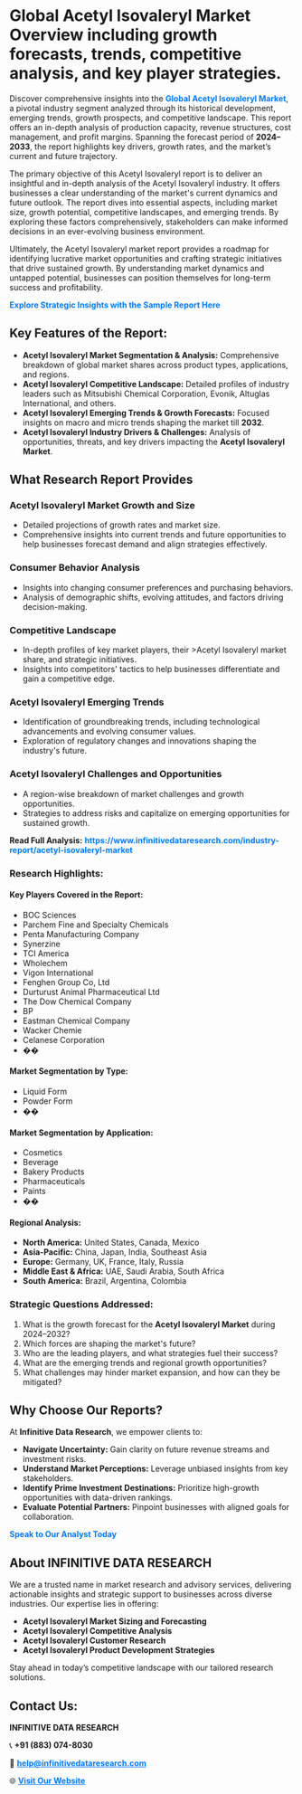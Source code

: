 <h1>Global Acetyl Isovaleryl Market Overview including growth forecasts, trends, competitive analysis, and key player strategies.</h1>
<p>
Discover comprehensive insights into the 
<a href="https://www.infinitivedataresearch.com/industry-report/acetyl-isovaleryl-market" rel="dofollow" style="color: #007BFF; text-decoration: none;"><strong>Global Acetyl Isovaleryl Market</strong></a>, a pivotal industry segment analyzed through its historical development, emerging trends, growth prospects, and competitive landscape. This report offers an in-depth analysis of production capacity, revenue structures, cost management, and profit margins. Spanning the forecast period of <strong>2024–2033</strong>, the report highlights key drivers, growth rates, and the market’s current and future trajectory.
</p>
<p>
The primary objective of this Acetyl Isovaleryl report is to deliver an insightful and in-depth analysis of the Acetyl Isovaleryl industry. It offers businesses a clear understanding of the market's current dynamics and future outlook. The report dives into essential aspects, including market size, growth potential, competitive landscapes, and emerging trends. By exploring these factors comprehensively, stakeholders can make informed decisions in an ever-evolving business environment.
</p>
<p>
Ultimately, the Acetyl Isovaleryl market report provides a roadmap for identifying lucrative market opportunities and crafting strategic initiatives that drive sustained growth. By understanding market dynamics and untapped potential, businesses can position themselves for long-term success and profitability.
</p>
<p>
<a href="https://www.infinitivedataresearch.com/request-sample/reportId=109007" style="color: #007BFF; text-decoration: none;"><strong>Explore Strategic Insights with the Sample Report Here</strong></a>
</p>

<h2>Key Features of the Report:</h2>
<ul>
<li><strong>Acetyl Isovaleryl Market Segmentation & Analysis:</strong> Comprehensive breakdown of global market shares across product types, applications, and regions.</li>
<li><strong>Acetyl Isovaleryl Competitive Landscape:</strong> Detailed profiles of industry leaders such as Mitsubishi Chemical Corporation, Evonik, Altuglas International, and others.</li>
<li><strong>Acetyl Isovaleryl Emerging Trends & Growth Forecasts:</strong> Focused insights on macro and micro trends shaping the market till <strong>2032</strong>.</li>
<li><strong>Acetyl Isovaleryl Industry Drivers & Challenges:</strong> Analysis of opportunities, threats, and key drivers impacting the <strong>Acetyl Isovaleryl Market</strong>.</li>
</ul>

<h2>What Research Report Provides</h2>
<h3>Acetyl Isovaleryl Market Growth and Size</h3>
<ul>
<li>Detailed projections of growth rates and market size.</li>
<li>Comprehensive insights into current trends and future opportunities to help businesses forecast demand and align strategies effectively.</li>
</ul>

<h3>Consumer Behavior Analysis</h3>
<ul>
<li>Insights into changing consumer preferences and purchasing behaviors.</li>
<li>Analysis of demographic shifts, evolving attitudes, and factors driving decision-making.</li>
</ul>

<h3>Competitive Landscape</h3>
<ul>
<li>In-depth profiles of key market players, their >Acetyl Isovaleryl market share, and strategic initiatives.</li>
<li>Insights into competitors' tactics to help businesses differentiate and gain a competitive edge.</li>
</ul>

<h3>Acetyl Isovaleryl Emerging Trends</h3>
<ul>
<li>Identification of groundbreaking trends, including technological advancements and evolving consumer values.</li>
<li>Exploration of regulatory changes and innovations shaping the industry's future.</li>
</ul>

<h3>Acetyl Isovaleryl Challenges and Opportunities</h3>
<ul>
<li>A region-wise breakdown of market challenges and growth opportunities.</li>
<li>Strategies to address risks and capitalize on emerging opportunities for sustained growth.</li>
</ul>
<p><strong>Read Full Analysis:</strong> <a href="https://www.infinitivedataresearch.com/industry-report/acetyl-isovaleryl-market" rel="dofollow" style="color: #007BFF; text-decoration: none;"><strong>https://www.infinitivedataresearch.com/industry-report/acetyl-isovaleryl-market</strong></a></p>
<h3>Research Highlights:</h3>
<h4>Key Players Covered in the Report:</h4>
<ul><li>BOC Sciences</li><li>Parchem Fine and Specialty Chemicals</li><li>Penta Manufacturing Company</li><li>Synerzine</li><li>TCI America</li><li>Wholechem</li><li>Vigon International</li><li>Fenghen Group Co, Ltd</li><li>Durturust Animal Pharmaceutical Ltd</li><li>The Dow Chemical Company</li><li>BP</li><li>Eastman Chemical Company</li><li>Wacker Chemie</li><li>Celanese Corporation</li><li>��</li></ul>
<h4>Market Segmentation by Type:</h4>
<ul><li>Liquid Form</li><li>Powder Form</li><li>��</li></ul>
<h4>Market Segmentation by Application:</h4>
<ul><li>Cosmetics</li><li>Beverage</li><li>Bakery Products</li><li>Pharmaceuticals</li><li>Paints</li><li>��</li></ul>

<h4>Regional Analysis:</h4>
<ul>
<li><strong>North America:</strong> United States, Canada, Mexico</li>
<li><strong>Asia-Pacific:</strong> China, Japan, India, Southeast Asia</li>
<li><strong>Europe:</strong> Germany, UK, France, Italy, Russia</li>
<li><strong>Middle East & Africa:</strong> UAE, Saudi Arabia, South Africa</li>
<li><strong>South America:</strong> Brazil, Argentina, Colombia</li>
</ul>

<h3>Strategic Questions Addressed:</h3>
<ol>
<li>What is the growth forecast for the <strong>Acetyl Isovaleryl Market</strong> during 2024–2032?</li>
<li>Which forces are shaping the market's future?</li>
<li>Who are the leading players, and what strategies fuel their success?</li>
<li>What are the emerging trends and regional growth opportunities?</li>
<li>What challenges may hinder market expansion, and how can they be mitigated?</li>
</ol>

<h2>Why Choose Our Reports?</h2>
<p>At <strong>Infinitive Data Research</strong>, we empower clients to:</p>
<ul>
<li><strong>Navigate Uncertainty:</strong> Gain clarity on future revenue streams and investment risks.</li>
<li><strong>Understand Market Perceptions:</strong> Leverage unbiased insights from key stakeholders.</li>
<li><strong>Identify Prime Investment Destinations:</strong> Prioritize high-growth opportunities with data-driven rankings.</li>
<li><strong>Evaluate Potential Partners:</strong> Pinpoint businesses with aligned goals for collaboration.</li>
</ul>
<p><a href="https://www.infinitivedataresearch.com/industry-report/acetyl-isovaleryl-market" rel="dofollow" style="color: #007BFF; text-decoration: none;"><strong>Speak to Our Analyst Today</strong></a></p>

<h2>About INFINITIVE DATA RESEARCH</h2>
<p>We are a trusted name in market research and advisory services, delivering actionable insights and strategic support to businesses across diverse industries. Our expertise lies in offering:</p>
<ul>
<li><strong>Acetyl Isovaleryl Market Sizing and Forecasting</strong></li>
<li><strong>Acetyl Isovaleryl Competitive Analysis</strong></li>
<li><strong>Acetyl Isovaleryl Customer Research</strong></li>
<li><strong>Acetyl Isovaleryl Product Development Strategies</strong></li>
</ul>
<p>Stay ahead in today’s competitive landscape with our tailored research solutions.</p>

<h2>Contact Us:</h2>
<p><strong>INFINITIVE DATA RESEARCH</strong></p>
<p>📞 <strong>+91 (883) 074-8030</strong></p>
<p>📧 <strong><a href="mailto:help@infinitivedataresearch.com" style="color: #007BFF;">help@infinitivedataresearch.com</a></strong></p>
<p>🌐 <strong><a href="https://www.infinitivedataresearch.com" rel="dofollow" style="color: #007BFF;">Visit Our Website</a></strong></p>